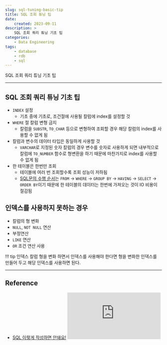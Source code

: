 ```yaml
---
slug: sql-tuning-basic-tip
title: SQL 조회 튜닝 팁
date:
    created: 2023-09-11
description: >
    SQL 조회 쿼리 튜닝 기초 팁
categories:
    - Data Engineering
tags:
    - database
    - rdb
    - sql
---
```


SQL 조회 쿼리 튜닝 기초 팁  

<!-- more -->

---

## SQL 조회 쿼리 튜닝 기초 팁

- `INDEX` 설정
    - 기초 중에 기초로, 조건절에 사용될 칼럼에 index를 설정할 것
- `WHERE` 절 칼럼 변형 금지
    - 칼럼을 `SUBSTR`, `TO_CHAR` 등으로 변형하여 조회할 경우 해당 칼럼의 index를 사용할 수 없게 됨
- 칼럼과 변수의 데이터 타입은 동일하게 사용할 것
    - `VARCHAR`로 지정된 숫자 칼럼의 경우 변수를 숫자로 사용하게 되면 내부적으로 칼럼에 `TO_NUMBER` 함수로 형변환을 하기 때문에 마찬가지로 index를 사용할 수 없게 됨
- 한 테이블은 한번만 조회
    - 테이블에 여러 번 조회할수록 조회 성능이 저하됨
    - [SQL문의 수행 순서](./2022-08-13-sql_where_groupby.md/#5-sql문-실행-순서)는 `FROM` → `WHERE` → `GROUP BY` → `HAVING` → `SELECT` → `ORDER BY`이기 때문에 한 테이블의 데이터는 한번에 가져오는 것이 IO 비용이 절감됨

## 인덱스를 사용하지 못하는 경우

- 칼럼의 형 변화
- `NULL`, `NOT NULL` 연산
- 부정연산
- `LIKE` 연산
- `OR` 조건 연산 사용

!!! tip
    인덱스 칼럼 형을 변화 하면서 인덱스를 사용해야 한다면 형을 변화한 인덱스를 만들어 두고 해당 인덱스를 사용하면 된다.  

---
## Reference
- [SQL 이렇게 작성하면 안돼요!](https://youtu.be/NZE-FmpV__M)  
    <iframe src="https://www.youtube.com/embed/NZE-FmpV__M" title="SQL 이렇게 작성하면 안돼요! 😵" frameborder="0" allowfullscreen></iframe>
